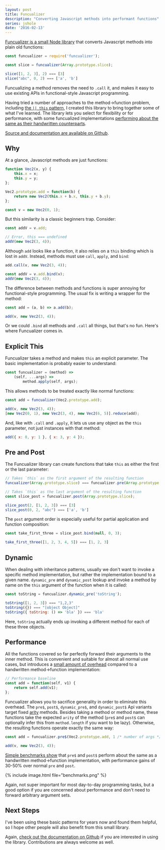 ```yaml
---
layout: post
title: Funcualizer
description: "Converting Javascript methods into performant functions"
series: jshole
date: '2016-02-13'
---
```


[Funcualizer is a small Node library][npm] that converts Javascript methods into plain old functions:

```js
const funcualizer = require('funcualizer');

const slice = funcualizer(Array.prototype.slice);

slice([1, 2, 3], 2) === [3]
slice("abc", 0, 2) === ['a', 'b']
```

Funcualizing a method removes the need to `.call` it, and makes it easy to use existing APIs in functional-style Javascript programming.

Having tried a number of approaches to the method->function problem, including [the `|| this` pattern][or_this], I created this library to bring together some of what I've learned. The library lets you select for flexibility or for performance, with some funcualized implementations [performing about the same as their handwritten counterparts][benchmarks].

[Source and documentation are available on Github][src].

## Why
At a glance, Javascript methods are just functions:

```js
function Vec2(x, y) {
    this.x = x;
    this.y = y;
};

Vec2.prototype.add = function(b) {
    return new Vec2(this.x + b.x, this.y + b.y);
};

const v = new Vec2(0, 1);
```

But this similarity is a classic beginners trap. Consider:

```js
const addV = v.add;

// Error, this === undefined
addV(new Vec2(3, 4));
```

Although `add` looks like a function, it also relies on a `this` binding which is lost in `addV`. Instead, methods must use `call`, `apply`, and `bind`:

```js
add.call(v, new Vec2(3, 4));

const addV = v.add.bind(v);
addV(new Vec2(3, 4));
```

The difference between methods and functions is super annoying for functional-style programming. The usual fix is writing a wrapper for the method:

```js
const add = (a, b) => a.add(b);

add(v, new Vec2(3, 4));
```

Or we could `.bind` all methods and `.call` all things, but that's no fun. Here's where Funcualizer comes in.

## Explicit This
Funcualizer takes a method and makes `this` an explicit parameter. The basic implementation is probably easier to understand:

```js
const funcualizer = (method) =>
    (self, ...args) =>
        method.apply(self, args);
```

This allows methods to be treated exactly like normal functions:

```js
const add = funcualizer(Vec2.prototype.add);

add(v, new Vec2(3, 4));
[new Vec2(0, 1), new Vec2(3, 4), new Vec2(6, 5)].reduce(add);
```

And, like with `.call` and `.apply`, it lets us use any object as the `this` parameter, not just instances with that method:

```js
add({ x: 0, y: 1 }, { x: 3, y: 4 });
```

## Pre and Post
The Funcualizer library can create functions that take `this` as either the first or the last parameter:

```js
// Takes `this` as the first argument of the resulting function
funcualizer(Array.prototype.slice) === funcualizer.pre(Array.prototype.slice)

// Takes `this` as the last argument of the resulting function
const slice_post = funcualizer.post(Array.prototype.slice);

slice_post(2, [1, 2, 3]) === [3]
slice_post(0, 2, "abc") === ['a', 'b']
```

The `post` argument order is especially useful for partial application and function composition:

```js
const take_first_three = slice_post.bind(null, 0, 3);

take_first_three([1, 2, 3, 4, 5]) === [1, 2, 3]
```

## Dynamic
When dealing with inheritance patterns, usually we don't want to invoke a specific method implementation, but rather the implementation bound to a given name. `dynamic_pre` and `dynamic_post` lookup and invoke a method by name on the `this` argument of the function when it is called:

```js
const toString = funcualizer.dynamic_pre('toString');

toString([1, 2, 3]) === "1,2,3"
toString({}) === "[object Object]"
toString({ toString: () => 'bla' }) === 'bla'
```

Here, `toString` actually ends up invoking a different method for each of these three objects.

## Performance
All the functions covered so far perfectly forward their arguments to the inner method. This is convenient and suitable for almost all normal use cases, but introduces a [small amount of overhead][benchmarks] compared to a handwritten method->function implementation:

```js
// Performance baseline
const add = function(self, v1) {
    return self.add(v1);
};
```

Funcualizer allows you to sacrifice generality in order to eliminate this overhead. The `pre$`, `post$`, `dynamic_pre$`, and `dynamic_post$` Api variants target fixed [arity](https://en.wikipedia.org/wiki/Arity) methods. Besides taking a method or method name, these functions take the expected `arity` of the method (`pre$` and `post$` can optionally infer this from `method.length` if you want to be lazy). Otherwise, the resulting functions operate exactly the same way:

```js
const add = funcualizer.pre$(Vec2.prototype.add, 1 /* number of args */);

add(v, new Vec2(3, 4));
```

[Simple benchmarks show][benchmarks] that `pre$` and `post$` perform about the same as a handwritten method->function implementation, with performance gains of 30-50% over normal `pre` and `post`.

{% include image.html file="benchmarks.png" %}

Again, not super important for most day-to-day programming tasks, but a good option if you are concerned about performance and don't need to forward arbitrary argument sets.

## Next Steps
I've been using these basic patterns for years now and found them helpful, so I hope other people will also benefit from this small library.

Again, [check out the documentation on Github][src] if you are interested in using the library. Contributions are always welcome as well.

[benchmarks]: https://jsperf.com/free-function-forward-cost/8
[npm]: https://www.npmjs.com/package/funcualizer
[src]: https://github.com/mattbierner/funcualizer
[or_this]: /jshole-or-this
